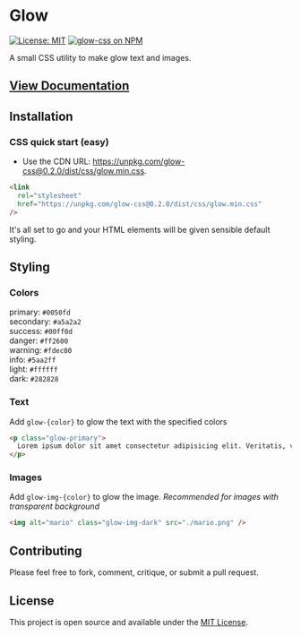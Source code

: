 # Glow

[![License: MIT](https://img.shields.io/badge/License-MIT-blue.svg)](https://opensource.org/licenses/MIT) [![glow-css on NPM](https://img.shields.io/npm/v/glow-css.svg?color=green&label=glow-css)](https://www.npmjs.com/package/glow-css)

A small CSS utility to make glow text and images.

## [View Documentation](https://dephraiim.github.io/glow/)

## Installation

### CSS quick start (easy)

- Use the CDN URL: https://unpkg.com/glow-css@0.2.0/dist/css/glow.min.css.

```html
<link
  rel="stylesheet"
  href="https://unpkg.com/glow-css@0.2.0/dist/css/glow.min.css"
/>
```

It's all set to go and your HTML elements will be given sensible default styling.

## Styling

### Colors

primary: `#0050fd`<br>
secondary: `#a5a2a2`<br>
success: `#00ff0d`<br>
danger: `#ff2600` <br>
warning: `#fdec00`<br>
info: `#5aa2ff`<br>
light: `#ffffff`<br>
dark: `#282828`<br>

### Text

Add `glow-{color}` to glow the text with the specified colors

```html
<p class="glow-primary">
  Lorem ipsum dolor sit amet consectetur adipisicing elit. Veritatis, vel.
</p>
```

### Images

Add `glow-img-{color}` to glow the image.
_Recommended for images with transparent background_

```html
<img alt="mario" class="glow-img-dark" src="./mario.png" />
```

## Contributing

Please feel free to fork, comment, critique, or submit a pull request.

## License

This project is open source and available under the [MIT License](LICENSE.md).
